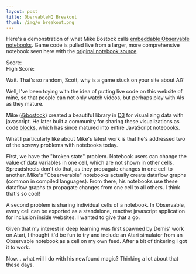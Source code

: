 ```yaml
---
layout: post
title: ObervableHQ Breakout
thumb: /img/o_breakout.png
---
```

Here's a demonstration of what Mike Bostock calls
<a href="https://beta.observablehq.com/@jashkenas/downloading-and-embedding-notebooks">embeddable
Observable notebooks</a>. Game code is pulled live from a larger, more comprehensive notebook
seen here with the <a href="https://observablehq.com/@scottp/breakout">original
notebook source</a>.

<meta charset="utf-8">
<meta name="viewport" content="width=device-width, initial-scale=1, maximum-scale=1">
<link href="https://fonts.googleapis.com/css?family=Press+Start+2P" rel="stylesheet">
<link rel="stylesheet" type="text/css" href="/css/helloworld.css">
<link rel="stylesheet" type="text/css" href="https://cdn.jsdelivr.net/npm/@observablehq/inspector@3/dist/inspector.css">

<div class="outer">
<div class="wrapper">
 <div class="score">
 <div class="left">Score: <span id="score"></span></div>
 <div class="right">High Score: <span id="highscore"></span></div>
</div>
<div id="game"></div>
<div id="newgame"></div>
</div>
</div>
 <script type="module">
      import {Runtime} from "https://unpkg.com/@observablehq/runtime@4/dist/runtime.js";
      import notebook from "https://api.observablehq.com/@scottp/breakout.js?v=3";
      const renders = {
        "viewof c": "#game",
        "score": "#score",
        "highscore": "#highscore",
        "viewof newgame": "#newgame"
      };
      function render(_node, value) {
        if (!(value instanceof Element)) {
          const el = document.createElement("span");
          el.innerHTML = value;
          value = el;
        }
        if (_node.firstChild !== value) {
          if (_node.firstChild) {
            while (_node.lastChild !== _node.firstChild) _node.removeChild(_node.lastChild);
            _node.replaceChild(value, _node.firstChild);
          } else {
            _node.appendChild(value);
          }
        }
      }
      const runtime = new Runtime();
      const main = runtime.module(notebook, name => {
        const selector = renders[name];
        if (selector) {
          return {fulfilled: (value) => render(document.querySelector(selector), value)}
        } else {
          return true;
        }
      });
      
      // work on mobile, too
      main.redefine("w", 400);
      main.redefine("paddleLength", 60);
</script>

Wait. That's so random, Scott, why is a game stuck on your site about AI?

Well, I've been toying with the idea of putting live code on this website of mine, so that
people can not only watch videos, but perhaps play with AIs as they mature.

Mike ([@bostock](https://twitter.com/mbostock))
created a beautiful library in [D3](https://d3js.org/) for visualizing data with javascript.  He
later built a community for sharing these visualizations as code [blocks](https://bl.ocks.org/),
which has since matured into entire
JavaScript notebooks.

What I particularly like about Mike's latest work is that he's addressed two of the screwy
problems with notebooks today.

First, we have the "broken state" problem.  Notebook users
can change the value of data variables in one cell, which are not shown in other cells.  Spreadsheets
don't do that, as they propagate changes in one cell to another.  Mike's "Observerable" notebooks
actually create dataflow graphs (common in compiled languages).  From there, his notebooks use
these dataflow graphs to propagate changes from one cell to all others.  I think that's so cool!

A second problem is sharing individual cells of a notebook.  In Observable, every cell can be exported
as a standalone, reactive javascript application for inclusion inside websites.  I wanted to give
that a go.

Given that my interest in deep learning was first spawned by Demis' work on Atari, I thought it'd be
fun to try and include an Atari simulator from an Observable notebook as a cell on my own feed.  After
a bit of tinkering I got it to work.

Now... what will I do with his newfound magic?  Thinking a lot about that these days.
